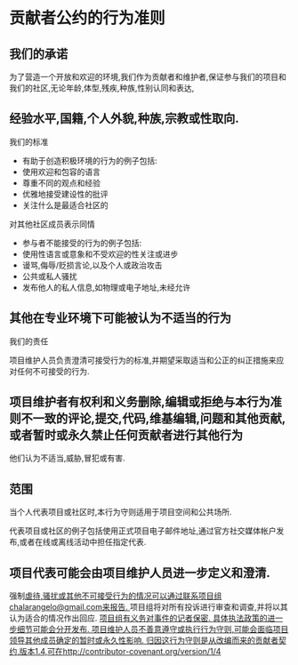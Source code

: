 # 贡献者公约的行为准则

## 我们的承诺

为了营造一个开放和欢迎的环境,我们作为贡献者和维护者,保证参与我们的项目和我们的社区,无论年龄,体型,残疾,种族,性别认同和表达,

## 经验水平,国籍,个人外貌,种族,宗教或性取向. 

我们的标准

-   有助于创造积极环境的行为的例子包括: 
-   使用欢迎和包容的语言
-   尊重不同的观点和经验
-   优雅地接受建设性的批评
-   关注什么是最适合社区的

对其他社区成员表示同情

-   参与者不能接受的行为的例子包括: 
-   使用性语言或意象和不受欢迎的性关注或进步
-   谩骂,侮辱/贬损言论,以及个人或政治攻击
-   公共或私人骚扰
-   发布他人的私人信息,如物理或电子地址,未经允许

## 其他在专业环境下可能被认为不适当的行为

我们的责任

项目维护人员负责澄清可接受行为的标准,并期望采取适当和公正的纠正措施来应对任何不可接受的行为. 

## 项目维护者有权利和义务删除,编辑或拒绝与本行为准则不一致的评论,提交,代码,维基编辑,问题和其他贡献,或者暂时或永久禁止任何贡献者进行其他行为

他们认为不适当,威胁,冒犯或有害. 

## 范围

当个人代表项目或社区时,本行为守则适用于项目空间和公共场所. 

代表项目或社区的例子包括使用正式项目电子邮件地址,通过官方社交媒体帐户发布,或者在线或离线活动中担任指定代表. 

## 项目代表可能会由项目维护人员进一步定义和澄清. 

强制[虐待,骚扰或其他不可接受行为的情况可以通过联系项目组chalarangelo@gmail.com来报告. ][homepage]项目组将对所有投诉进行审查和调查,并将以其认为适合的情况作出回应. [项目组有义务对事件的记者保密. 具体执法政策的进一步细节可能会分开发布. 项目维护人员不善意遵守或执行行为守则,可能会面临项目领导其他成员确定的暂时或永久性影响. 归因这行为守则是从改编而来的贡献者契约,版本1.4,可在http://contributor-covenant.org/version/1/4][version]

[homepage]: http://contributor-covenant.org

[version]: http://contributor-covenant.org/version/1/4/